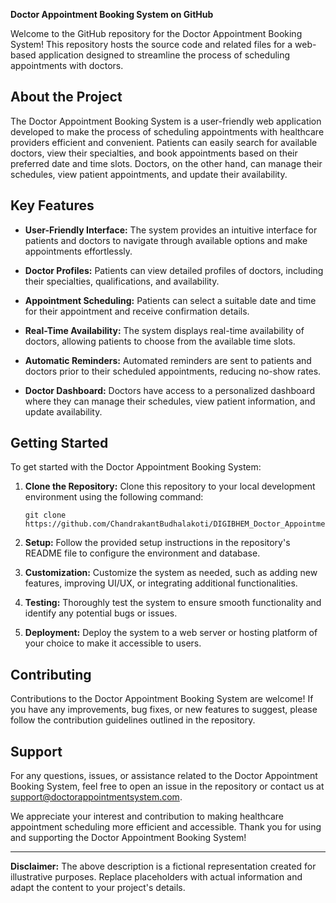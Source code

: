 **Doctor Appointment Booking System on GitHub**

Welcome to the GitHub repository for the Doctor Appointment Booking System! This repository hosts the source code and related files for a web-based application designed to streamline the process of scheduling appointments with doctors. 

## About the Project

The Doctor Appointment Booking System is a user-friendly web application developed to make the process of scheduling appointments with healthcare providers efficient and convenient. Patients can easily search for available doctors, view their specialties, and book appointments based on their preferred date and time slots. Doctors, on the other hand, can manage their schedules, view patient appointments, and update their availability.

## Key Features

- **User-Friendly Interface:** The system provides an intuitive interface for patients and doctors to navigate through available options and make appointments effortlessly.

- **Doctor Profiles:** Patients can view detailed profiles of doctors, including their specialties, qualifications, and availability.

- **Appointment Scheduling:** Patients can select a suitable date and time for their appointment and receive confirmation details.

- **Real-Time Availability:** The system displays real-time availability of doctors, allowing patients to choose from the available time slots.

- **Automatic Reminders:** Automated reminders are sent to patients and doctors prior to their scheduled appointments, reducing no-show rates.

- **Doctor Dashboard:** Doctors have access to a personalized dashboard where they can manage their schedules, view patient information, and update availability.

## Getting Started

To get started with the Doctor Appointment Booking System:

1. **Clone the Repository:** Clone this repository to your local development environment using the following command:
   ```
   git clone https://github.com/ChandrakantBudhalakoti/DIGIBHEM_Doctor_Appointment.git
   ```

2. **Setup:** Follow the provided setup instructions in the repository's README file to configure the environment and database.

3. **Customization:** Customize the system as needed, such as adding new features, improving UI/UX, or integrating additional functionalities.

4. **Testing:** Thoroughly test the system to ensure smooth functionality and identify any potential bugs or issues.

5. **Deployment:** Deploy the system to a web server or hosting platform of your choice to make it accessible to users.

## Contributing

Contributions to the Doctor Appointment Booking System are welcome! If you have any improvements, bug fixes, or new features to suggest, please follow the contribution guidelines outlined in the repository.


## Support

For any questions, issues, or assistance related to the Doctor Appointment Booking System, feel free to open an issue in the repository or contact us at support@doctorappointmentsystem.com.

We appreciate your interest and contribution to making healthcare appointment scheduling more efficient and accessible. Thank you for using and supporting the Doctor Appointment Booking System!

---
**Disclaimer:** The above description is a fictional representation created for illustrative purposes. Replace placeholders with actual information and adapt the content to your project's details.

